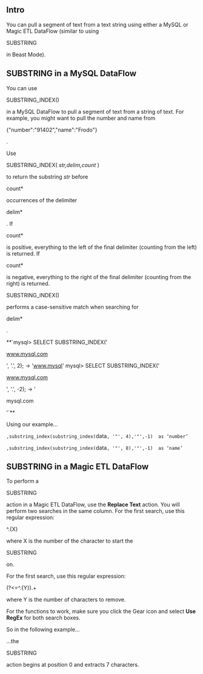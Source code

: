 

Intro
-------

You can pull a segment of text from a text string using either a MySQL or Magic ETL DataFlow (similar to using

SUBSTRING

in Beast Mode).


 SUBSTRING in a MySQL DataFlow
-------------------------------

You can use

SUBSTRING\_INDEX()

in a MySQL DataFlow to pull a segment of text from a string of text. For example, you might want to pull the number and name from

{"number":"91402","name":"Frodo"}

.


 Use

SUBSTRING\_INDEX(
 *str,delim,count*
 )

to return the substring
 *str*
 before

count*

occurrences of the delimiter

delim*

. If

count*

is positive, everything to the left of the final delimiter (counting from the left) is returned. If

count*

is negative, everything to the right of the final delimiter (counting from the right) is returned.


 SUBSTRING\_INDEX()


 performs a case-sensitive match when searching for

delim*

.


**`mysql> SELECT SUBSTRING_INDEX('

www.mysql.com

', '.', 2); -> 'www.mysql' mysql> SELECT SUBSTRING_INDEX('

www.mysql.com

', '.', -2); -> '

mysql.com

'`**


 Using our example...


`,substring_index(substring_index(`data`, '"', 4),'"',-1)  as ‘number’`


`,substring_index(substring_index(`data`, '"', 8),'"',-1)  as ‘name’`


 SUBSTRING in a Magic ETL DataFlow
-----------------------------------

To perform a

SUBSTRING

action in a Magic ETL DataFlow, use the
 **Replace Text**
 action. You will perform two searches in the same column. For the first search, use this regular expression:

^.{X}

where X is the number of the character to start the

SUBSTRING

on.


 For the first search, use this regular expression:

(?<=^.{Y}).+

where Y is the number of characters to remove.


 For the functions to work, make sure you click the Gear icon and select
 **Use RegEx**
 for both search boxes.


 So in the following example...

...the

SUBSTRING

action begins at position 0 and extracts 7 characters.

